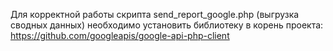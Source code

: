 Для корректной работы скрипта send_report_google.php (выгрузка сводных данных) необходимо установить библиотеку в корень проекта: https://github.com/googleapis/google-api-php-client
